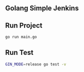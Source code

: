 ## Golang Simple Jenkins

## Run Project

```bash
go run main.go
```

## Run Test

```bash
GIN_MODE=release go test -v
```
